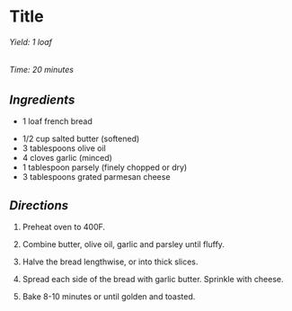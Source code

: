 # Title

######  Yield: 1 loaf
######  Time:  20 minutes

##  *Ingredients*
- 1 loaf french bread
<!--  -->
- 1/2 cup salted butter (softened)
- 3 tablespoons olive oil
- 4 cloves garlic (minced)
- 1 tablespoon parsely (finely chopped or dry)
- 3 tablespoons grated parmesan cheese

##  *Directions*
1. Preheat oven to 400F.

2. Combine butter, olive oil, garlic and parsley until fluffy.

3. Halve the bread lengthwise, or into thick slices.

4. Spread each side of the bread with garlic butter. Sprinkle with cheese.

5. Bake 8-10 minutes or until golden and toasted.